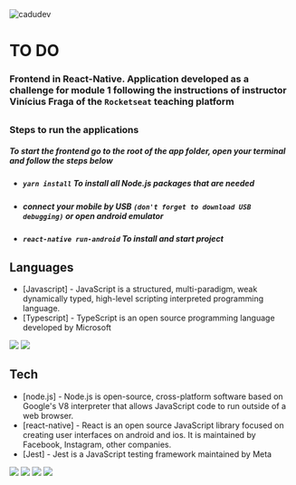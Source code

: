 <img src="https://komarev.com/ghpvc/?username=cadudev&label=Profile%20views&color=0e75b6&style=flat" alt="cadudev" />

# TO DO

### Frontend in React-Native. Application developed as a challenge for module 1 following the instructions of instructor Vinícius Fraga of the `Rocketseat` teaching platform

##

### Steps to run the applications

##### To start the frontend go to the root of the app folder, open your terminal and follow the steps below
- ##### `yarn install` To install all Node.js packages that are needed
- ##### connect your mobile by USB `(don't forget to download USB debugging)` or open android emulator
- ##### `react-native run-android` To install and start project
##

## Languages
- [Javascript] - JavaScript is a structured, multi-paradigm, weak dynamically typed, high-level scripting interpreted programming language.
- [Typescript] - TypeScript is an open source programming language developed by Microsoft


<div>
  <div>
    <img src="https://img.shields.io/badge/JavaScript-323330?style=for-the-badge&logo=javascript&logoColor=F7DF1E">
    <img src="https://img.shields.io/badge/TypeScript-007ACC?style=for-the-badge&logo=typescript&logoColor=white">
  </div>
</div>

## Tech
- [node.js] - Node.js is open-source, cross-platform software based on Google's V8 interpreter that allows JavaScript code to run outside of a web browser.
- [react-native] - React is an open source JavaScript library focused on creating user interfaces on android and ios. It is maintained by Facebook, Instagram, other companies.
- [Jest] - Jest is a JavaScript testing framework maintained by Meta


<div>
  <div>
    <img src="https://img.shields.io/badge/Node.js-339933?style=for-the-badge&logo=nodedotjs&logoColor=white">
    <img src="https://img.shields.io/badge/React_Native-20232A?style=for-the-badge&logo=react&logoColor=61DAFB">
    <img src="https://img.shields.io/badge/Android-3DDC84?style=for-the-badge&logo=android&logoColor=white">
    <img src="https://img.shields.io/badge/Jest-916f79?style=for-the-badge&logo=jest&logoColor=white">
  </div>
</div>

##

